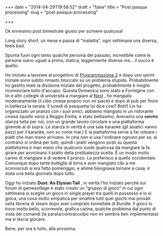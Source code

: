 +++
date = "2014-04-29T19:58:52"
draft = "false"
title = "Post pasqua processing"
slug = "post-pasqua-processing"

+++

Ok ennesimo post bimestrale giusto per scrivere qualcosa! 

Long story short: un mese e passa di "malattia", ogni settimana una diversa, feels bad. 

Spunta fuori ogni tanto qualche persona del passato, incredibile come le persone siano uguali a prima, statica, leggermente diverse ma... il succo è quello.

Ho iniziato a lavorare al progettino di [Programmazione 2](https://github.com/blackdev1l/Bomberman) e dopo uno sprint iniziale sono subito rimasto bloccato su un problema stupido. Probabilmente ho gestito male la divisione iniziale del progetto, probabilmente è meglio ricominciare tutto d'accapo. Questa Domenica sono stato a Formigine con lin e altri colleghi di università a mangiare al [Nest](http://www.tripadvisor.it/Restaurant_Review-g1929770-d5793027-Reviews-RISTORANTE_FUSION_NEST_C_C_sas_di_CHEN_XUEWEI-Formigine_Province_of_Modena_Emili.html) , ho mangiato moderatamente (il cibo cinese proprio non mi piace) e dopo al pub per finire in bellezza la serata. Il lunedì di pasquetta (si dice così? Boh!) Lin ha organizzato un pranzo con i suoi amici, abbiamo mangiato in un ristorante cinese (quello vero) a Reggio Emilia, è stato bellissimo. Avevamo una ~~saletta~~ stanza tutta per noi, con un grande tavolo circolare e una piattaforma girevole al di sopra. La stanza in verità è una sala karaoke (gli asiatici vanno pazzi per il karaoke, non so come mai.) E la piattaforma serve a far roteare i piatti che man mano arrivano. In cina non si usa l'ordinare ognuno per se, al contrario si ordina per tutti, quindi i piatti vengono posti su questa piattaforma e man mano che qualcuno vuole qualcosa da mangiare la fa girare per avvicinarsi il piatto della prelibatezza scelta. È un modo molto carino di mangiare e di vedere il pranzo. Lo preferisco a quello occidentale. Comunque dopo tante bottiglie di birra e aver mangiato cibi a me sconosciuti si era fatto pomeriggio, e ahimè bisognava tornare a casa; è stata una bella giornata dopo tutto. 

Oggi ho iniziato **Dust: An Elysian Tail** , in verità l'ho iniziato perchè sul forum di gamesvillage è stato creato un "gruppo di gioco" in cui ogni settimana si sceglie un gioco in single player tra quelli in possesso e lo si gioca, una cosa molto simpatica per smaltire tutti quei giochi mai provati nella libreria di steam dopo aver comprato tonnellate di Bundle. 
Il gioco lo trovo molto bello, scorrevole, grafica carina, qualche problema dal punto di vista dei comandi (la parata/contraccolpo non mi sembra ben implementata) ma si lascia giocare. 

Bene, per ora è tutto, alla prossima. 